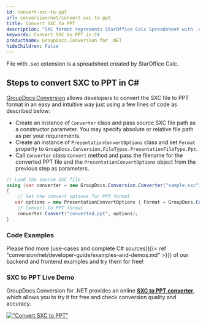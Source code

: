 ```yaml
---
id: convert-sxc-to-ppt
url: conversion/net/convert-sxc-to-ppt
title: Convert SXC to PPT
description: "SXC format represents StarOffice Calc Spreadsheet with .sxc extension. Learn how to convert SXC to PPT file programmatically in C# language using GroupDocs.Conversion for .NET library."
keywords: Convert SXC to PPT in C#
productName: GroupDocs.Conversion for .NET
hideChildren: False
---
```


File with .sxc extension is a spreadsheet created by StarOffice Calc.

## Steps to convert SXC to PPT in C#

[GroupDocs.Conversion](https://products.groupdocs.com/conversion/net) allows developers to convert the SXC file to PPT format in an easy and intuitive way just using a few lines of code as described below:

* Create an instance of `Converter` class and pass source SXC file path as a constructor parameter. You may specify absolute or relative file path as per your requirements. 
* Create an instance of `PresentationConvertOptions` class and set `Format` property to `GroupDocs.Conversion.FileTypes.PresentationFileType.Ppt`.
* Call `Converter` class `Convert` method and pass the filename for the converted PPT file and the `PresentationConvertOptions` object from the previous step as parameters.

```csharp
// Load the source SXC file
using (var converter = new GroupDocs.Conversion.Converter("sample.sxc"))
{
    // Set the convert options for PPT format
   var options = new PresentationConvertOptions { Format = GroupDocs.Conversion.FileTypes.PresentationFileType.Ppt };
    // Convert to PPT format
    converter.Convert("converted.ppt", options);
}
```

### Code Examples

Please find more [use-cases and complete C# sources]({{< ref "conversion/net/developer-guide/examples-and-demos.md" >}}) of our backend and frontend examples and try them for free!

### SXC to PPT Live Demo

GroupDocs.Conversion for .NET provides an online [**SXC to PPT converter**](https://products.groupdocs.app/conversion/sxc-to-ppt), which allows you to try it for free and check conversion quality and accuracy.

[!["Convert SXC to PPT"](conversion/net/images/convert-to-ppt/convert-sxc-to-ppt.png)](https://products.groupdocs.app/conversion/sxc-to-ppt)
